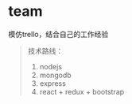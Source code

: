 team
===

模仿trello，结合自己的工作经验


> 技术路线：
> 1. nodejs
> 2. mongodb
> 3. express
> 4. react + redux + bootstrap
